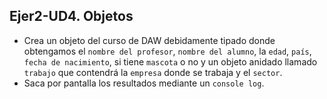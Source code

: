 ## Ejer2-UD4. Objetos
- Crea un objeto del curso de DAW debidamente tipado donde obtengamos el `nombre del profesor`, `nombre del alumno`, la `edad`, `país`, `fecha de nacimiento`, si tiene `mascota` o no y un objeto anidado llamado `trabajo` que contendrá la `empresa` donde se trabaja y el `sector`.
- Saca por pantalla los resultados mediante un `console log`.
